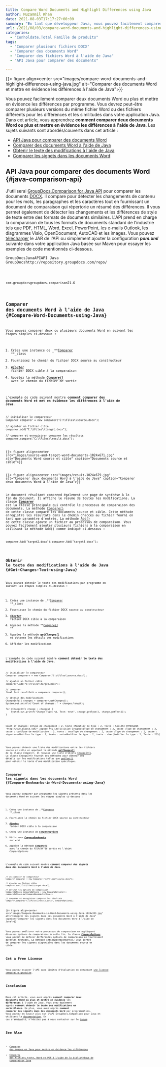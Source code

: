 ```yaml
---
title: Compare Word Documents and Highlight Differences using Java
author: Muzammil Khan
date: 2021-08-03T17:17:27+00:00
summary: "En tant que développeur Java, vous pouvez facilement comparer vos deux documents Word ou plus par programmation. Dans cet article, vous apprendrez <strong>à comparer deux documents Word ou plus et à mettre en évidence les différences à l'aide de Java</strong> ."
url: /2021/08/03/compare-word-documents-and-highlight-differences-using-java/
categories:
  - "Conholdate.Total Famille de produits"
tags:
  - "Comparer plusieurs fichiers DOCX"
  - "Comparer des documents Word"
  - "Comparer des fichiers Word à l'aide de Java"
  - "API Java pour comparer des documents"

---
```



{{< figure align=center src="images/compare-word-documents-and-highlight-differences-using-java.jpg" alt="Comparer des documents Word et mettre en évidence les différences à l'aide de Java">}}
 

Vous pouvez facilement comparer deux documents Word ou plus et mettre en évidence les différences par programme. Vous devrez peut-être comparer plusieurs versions du même fichier Word ou des fichiers différents pour les différences et les similitudes dans votre application Java. Dans cet article, vous apprendrez **comment comparer deux documents Word ou plus et mettre en évidence les différences à l'aide de Java**.
Les sujets suivants sont abordés/couverts dans cet article :
  * [API Java pour comparer des documents Word][2]
  * [Comparer des documents Word à l'aide de Java][3]
  * [Obtenir le texte des modifications à l'aide de Java][4]
  * [Comparer les signets dans les documents Word][5]

## API Java pour comparer des documents Word {#java-comparison-api}

J'utiliserai [GroupDocs.Comparison for Java API][6] pour comparer les documents [DOCX][7]. Il compare pour détecter les changements de contenu pour les mots, les paragraphes et les caractères tout en fournissant un document de comparaison qui répertorie un résumé des différences. Il vous permet également de détecter les changements et les différences de style de texte entre des formats de documents similaires. L'API prend en charge la comparaison de tous les formats de documents standard de l'industrie tels que PDF, HTML, Word, Excel, PowerPoint, les e-mails Outlook, les diagrammes Visio, OpenDocument, AutoCAD et les images.
Vous pouvez [télécharger][8] le JAR de l'API ou simplement ajouter la configuration **_pom.xml_** suivante dans votre application Java basée sur Maven pour essayer les exemples de code mentionnés ci-dessous.
<pre class="wp-block-code"><code><repository><id>GroupDocsJavaAPI</id><name>API Java GroupDocs</name><url>http://repository.groupdocs.com/repo/</url></repository></pre>
<pre class="wp-block-code"><code><dependency><groupId>com.groupdocs</groupId><artifactId>groupdocs-comparison</artifactId><version>21.6</version></dépendance></pre>
## Comparer des documents Word à l'aide de Java {#Compare-Word-Documents-using-Java}

Vous pouvez comparer deux ou plusieurs documents Word en suivant les étapes simples ci-dessous :
  1. Créez une instance de _**[Comparer][9] **_class
  2. Fournissez le chemin du fichier DOCX source au constructeur
  3. **_[Ajouter][10]_** fichier DOCX cible à la comparaison
  4. Appelez la méthode _**[Compare()][11]**_ avec le chemin du fichier de sortie

L'exemple de code suivant montre **comment comparer des documents Word et met en évidence les différences à l'aide de Java**.
```
// initialiser le comparateur
Comparer comparer = new Comparer("C:\\Files\\source.docx");

// ajouter un fichier cible
comparer.add("C:\\Files\\target.docx");

// comparer et enregistrer comparer les résultats
comparer.compare("C:\\Files\\result.docx");
```

{{< figure align=center src="images/source-and-target-word-documents-1024x671.jpg" alt="Documents Word source et cible" caption="Documents source et cible">}}
 

{{< figure align=center src="images/result-1024x679.jpg" alt="Comparer deux documents Word à l'aide de Java" caption="Comparer deux documents Word à l'aide de Java">}}
 

Le document résultant comprend également une page de synthèse à la fin du document. Il affiche le résumé de toutes les modifications.
La classe **[Comparer][9]** est la classe principale qui contrôle le processus de comparaison des documents. La méthode [Compare()][11] de cette classe compare les documents source et cible. Cette méthode enregistre les résultats dans le chemin d'accès au fichier fourni en tant que paramètre d'entrée. La méthode [Add()][10] de cette classe ajoute un fichier au processus de comparaison. Vous pouvez facilement ajouter plusieurs fichiers à la comparaison en utilisant la méthode Add() comme indiqué ci-dessous :
<pre class="wp-block-code"><code>comparer.Add("target2.docx");comparer.Add("target3.docx");</pre>
## Obtenir le texte des modifications à l'aide de Java {#Get-Changes-Text-using-Java}

Vous pouvez obtenir le texte des modifications par programme en suivant les étapes simples ci-dessous :
  1. Créez une instance de _**[Comparer][9] **_class
  2. Fournissez le chemin du fichier DOCX source au constructeur
  3. _**[Ajouter][10]**_ fichier DOCX cible à la comparaison
  4. Appelez la méthode _**[Compare()][11] **_
  5. Appelez la méthode **_[getChanges()][14]_** et obtenez les détails des modifications
  6. Afficher les modifications

L'exemple de code suivant montre **comment obtenir le texte des modifications à l'aide de Java**.
```
// initialiser le comparateur
Comparer comparerr = new Comparer("C:\\Files\\source.docx");

// ajouter un fichier cible
comparerr.add("C:\\Files\\target.docx");

// comparer
final Path resultPath = comparerr.comparer();

// obtenir des modifications
ChangeInfo[] changes = comparerr.getChanges();
System.out.println("Count of changes: " + changes.length);

for (ChangeInfo change : changes) {
    System.out.printf("Change Type: %d, Text: %s%n", change.getType(), change.getText());
}
```

<pre class="wp-block-code"><code>Count of changes: 10Type de changement : 2, texte :Modifier le type : 2, Texte : Société HYPERLINK "http://www.aspose.com/" Aspose Pty Ltd Division GroupDocsType de changement : 2, texte :Type de changement : 2, texte : coolType de modification : 3, texte : testType de changement : 2, texte :Type de changement : 2, texte : signaturesModifier le type : 2, texte : notreModifier le type : 2, texte : char[Modifier le type : 2, Texte : 255]</pre>
Vous pouvez obtenir une liste des modifications entre les fichiers source et cible en appelant la méthode **[getChanges()][14]** de la classe _Comparer_. Il renvoie une liste d'objets [ChangeInfo][15]. La classe _ChangeInfo_ fournit des méthodes pour obtenir des détails sur les modifications telles que [_getText()_][16] pour obtenir le texte d'une modification spécifique.
## Comparer les signets dans les documents Word {#Compare-Bookmarks-in-Word-Documents-using-Java}

Vous pouvez comparer par programme les signets présents dans les documents Word en suivant les étapes simples ci-dessous :
  1. Créez une instance de _**[Comparer][9] **_class
  2. Fournissez le chemin du fichier DOCX source au constructeur
  3. **_[Ajouter][10]_** fichier DOCX cible à la comparaison
  4. Créez une instance de **_[CompareOptions][17]_**
  5. Définissez _**[CompareBookmarks][18]**_ sur vrai
  6. Appelez la méthode [**_Compare()_**][19] avec le chemin du fichier de sortie et l'objet _CompareOptions_

L'exemple de code suivant montre **comment comparer des signets dans des documents Word à l'aide de Java**.
```
// initialiser le comparateur
Comparer comparer = new Comparer("C:\\Files\\source.docx");

// ajouter un fichier cible
comparer.add("C:\\Files\\target.docx");

// définir les options de comparaison
CompareOptions compareOptions = new CompareOptions();
compareOptions.setCompareBookmarks(true);

// comparer et enregistrer comparer les résultats
comparer.compare("C:\\Files\\result.docx", compareOptions);
```

{{< figure align=center src="images/Compare-Bookmarks-in-Word-Documents-using-Java-1024x333.jpg" alt="Comparer les signets dans les documents Word à l'aide de Java" caption="Comparer les signets dans les documents Word à l'aide de Java">}}
 

Vous pouvez améliorer votre processus de comparaison en appliquant diverses options de comparaison. À cette fin, la classe [**CompareOptions**][17] vous permet de définir différentes options de comparaison en fournissant diverses méthodes. La méthode _setCompareBookmarks()_ vous permet de comparer les signets disponibles dans les documents source et cible.
## Get a Free License

Vous pouvez essayer l'API sans limites d'évaluation en demandant [une licence temporaire gratuite][21].
## Conclusion

Dans cet article, vous avez appris **comment comparer deux documents Word ou plus et mettre en évidence** les **différences** à l'aide de Java. Vous avez également appris **comment obtenir le texte des modifications en surbrillance.** De plus, vous avez appris **comment comparer des signets dans des documents Word** par programmation. Vous pouvez en savoir plus sur l'API GroupDocs.Comparison pour Java en utilisant la [documentation][22]. En cas d'ambiguïté, n'hésitez pas à nous contacter sur le [forum][23].
## See Also

  * [Comparer des images en Java pour mettre en évidence les différences][24]
  * [Comparez des fichiers texte, Word et PDF à l'aide de la bibliothèque de comparaison Java][25]

 [1]: https://blog.conholdate.com/wp-content/uploads/sites/27/2021/08/compare-word-documents-and-highlight-differences-using-java.jpg
 [2]: #java-comparison-api
 [3]: #Compare-Word-Documents-using-Java
 [4]: #Get-Changes-Text-using-Java
 [5]: #Compare-Bookmarks-in-Word-Documents-using-Java
 [6]: https://products.groupdocs.com/comparison/java
 [7]: https://docs.fileformat.com/word-processing/docx/
 [8]: https://downloads.groupdocs.com/comparison/java
 [9]: https://apireference.groupdocs.com/comparison/java/com.groupdocs.comparison/Comparer
 [10]: https://apireference.groupdocs.com/comparison/java/com.groupdocs.comparison/Comparer#add(java.nio.file.Path)
 [11]: https://apireference.groupdocs.com/comparison/java/com.groupdocs.comparison/Comparer#Comparer(java.lang.String)
 [12]: https://blog.conholdate.com/wp-content/uploads/sites/27/2021/08/source-and-target-word-documents.jpg
 [13]: https://blog.conholdate.com/wp-content/uploads/sites/27/2021/08/result.jpg
 [14]: https://apireference.groupdocs.com/comparison/java/com.groupdocs.comparison/Comparer#getChanges()
 [15]: https://apireference.groupdocs.com/comparison/java/com.groupdocs.comparison.result/ChangeInfo
 [16]: https://apireference.groupdocs.com/comparison/java/com.groupdocs.comparison.result/ChangeInfo#getText()
 [17]: https://apireference.groupdocs.com/comparison/java/com.groupdocs.comparison.options/CompareOptions
 [18]: https://apireference.groupdocs.com/comparison/java/com.groupdocs.comparison.options/CompareOptions#setCompareBookmarks(boolean)
 [19]: https://apireference.groupdocs.com/comparison/java/com.groupdocs.comparison/Comparer#compare(java.lang.String,%20com.groupdocs.comparison.options.CompareOptions)
 [20]: https://blog.conholdate.com/wp-content/uploads/sites/27/2021/08/Compare-Bookmarks-in-Word-Documents-using-Java.jpg
 [21]: https://purchase.groupdocs.com/temporary-license
 [22]: https://docs.groupdocs.com/comparison/java/
 [23]: https://forum.groupdocs.com/c/comparison/
 [24]: https://blog.groupdocs.com/2021/06/16/compare-images-in-java/
 [25]: https://blog.groupdocs.com/2020/07/15/compare-text-word-pdf-files-with-java-difference-library/





